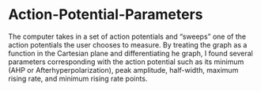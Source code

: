 # Action-Potential-Parameters
The computer takes in a set of action potentials and “sweeps” one of the action potentials the user chooses to measure. By treating the graph as a function in the Cartesian plane and differentiating he graph, I found several parameters corresponding with the action potential such as its minimum (AHP or Afterhyperpolarization), peak amplitude, half-width, maximum rising rate, and minimum rising rate points. 
